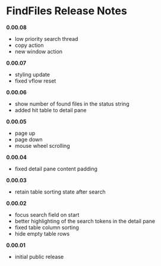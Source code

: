 # FindFiles Release Notes

**0.00.08**
- low priority search thread
- copy action
- new window action

**0.00.07**
- styling update
- fixed vflow reset

**0.00.06**
- show number of found files in the status string
- added hit table to detail pane

**0.00.05**
- page up
- page down
- mouse wheel scrolling

**0.00.04**
- fixed detail pane content padding

**0.00.03**
- retain table sorting state after search

**0.00.02**
- focus search field on start
- better highlighting of the search tokens in the detail pane
- fixed table column sorting
- hide empty table rows

**0.00.01**
- initial public release